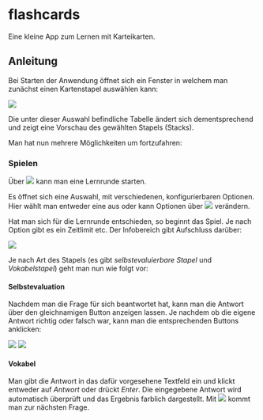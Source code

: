 # flashcards
Eine kleine App zum Lernen mit Karteikarten.

## Anleitung

Bei Starten der Anwendung öffnet sich ein Fenster in welchem man zunächst einen Kartenstapel auswählen kann:

![](http://img5.fotos-hochladen.net/thumbnail/choosestackr4yons52um_thumb.jpg)

Die unter dieser Auswahl befindliche Tabelle ändert sich dementsprechend und zeigt eine Vorschau des gewählten Stapels (Stacks).

Man hat nun mehrere Möglichkeiten um fortzufahren:

### Spielen

Über ![](http://img5.fotos-hochladen.net/thumbnail/playbtnbph7085fno_thumb.jpg) kann man eine Lernrunde starten.

Es öffnet sich eine Auswahl, mit verschiedenen, konfigurierbaren Optionen. Hier wählt man entweder eine aus oder kann Optionen über ![](http://img5.fotos-hochladen.net/thumbnail/editrktonp6zy9_thumb.jpg) verändern.

Hat man sich für die Lernrunde entschieden, so beginnt das Spiel. Je nach Option gibt es ein Zeitlimit etc. Der Infobereich gibt Aufschluss darüber:

![](https://img2.picload.org/image/rdgwogli/infop.png)

Je nach Art des Stapels (es gibt *selbstevaluierbare Stapel* und *Vokabelstapel*) geht man nun wie folgt vor:

#### Selbstevaluation

Nachdem man die Frage für sich beantwortet hat, kann man die Antwort über den gleichnamigen Button anzeigen lassen. Je nachdem ob die eigene Antwort richtig oder falsch war, kann man die entsprechenden Buttons anklicken: 

![](http://img5.fotos-hochladen.net/thumbnail/yes3lbqdryguh_thumb.jpg) ![](http://img5.fotos-hochladen.net/thumbnail/nobpi8x2q60o_thumb.jpg)

#### Vokabel

Man gibt die Antwort in das dafür vorgesehene Textfeld ein und klickt entweder auf *Antwort* oder drückt *Enter*. Die eingegebene Antwort wird automatisch überprüft und das Ergebnis farblich dargestellt. Mit ![](http://img5.fotos-hochladen.net/thumbnail/next1wjr5xav38_thumb.jpg) kommt man zur nächsten Frage.

